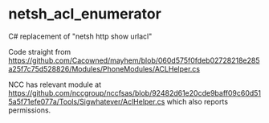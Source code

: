 # netsh_acl_enumerator
C# replacement of "netsh http show urlacl"

Code straight from https://github.com/Cacowned/mayhem/blob/060d575f0fdeb02728218e285a25f7c75d528826/Modules/PhoneModules/ACLHelper.cs

NCC has relevant module at https://github.com/nccgroup/nccfsas/blob/92482d61e20cde9baff09c60d515a5f71efe077a/Tools/Sigwhatever/AclHelper.cs which also reports permissions.

